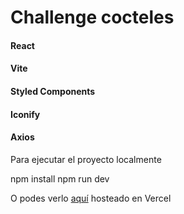 # Challenge cocteles

#### React
#### Vite
#### Styled Components
#### Iconify
#### Axios

Para ejecutar el proyecto localmente

npm install
npm run dev

O podes verlo [aquí](https://challenge-cocteles.vercel.app/) hosteado en Vercel
